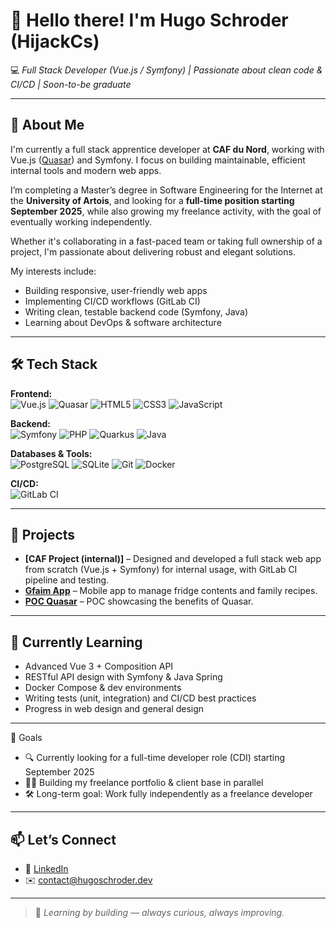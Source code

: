 # 👋 Hello there! I'm Hugo Schroder (HijackCs)

💻 _Full Stack Developer (Vue.js / Symfony) | Passionate about clean code & CI/CD | Soon-to-be graduate_

---

## 🧭 About Me

I'm currently a full stack apprentice developer at **CAF du Nord**, working with Vue.js ([Quasar](https://quasar.dev/)) and Symfony. I focus on building maintainable, efficient internal tools and modern web apps.

I’m completing a Master’s degree in Software Engineering for the Internet at the **University of Artois**, and looking for a **full-time position starting September 2025**, while also growing my freelance activity, with the goal of eventually working independently.


Whether it's collaborating in a fast-paced team or taking full ownership of a project, I'm passionate about delivering robust and elegant solutions.

My interests include:
- Building responsive, user-friendly web apps
- Implementing CI/CD workflows (GitLab CI)
- Writing clean, testable backend code (Symfony, Java)
- Learning about DevOps & software architecture

---

## 🛠️ Tech Stack

**Frontend:**  
![Vue.js](https://img.shields.io/badge/-Vue.js-4FC08D?logo=vue.js&logoColor=white) ![Quasar](https://img.shields.io/badge/-Quasar-1976D2?logo=quasar&logoColor=white)
 ![HTML5](https://img.shields.io/badge/-HTML5-E34F26?logo=html5&logoColor=white) ![CSS3](https://img.shields.io/badge/-CSS3-1572B6?logo=css3&logoColor=white) ![JavaScript](https://img.shields.io/badge/-JavaScript-F7DF1E?logo=javascript&logoColor=black)

**Backend:**  
![Symfony](https://img.shields.io/badge/-Symfony-000000?logo=symfony&logoColor=white) ![PHP](https://img.shields.io/badge/-PHP-777BB4?logo=php&logoColor=white) ![Quarkus](https://img.shields.io/badge/-Quarkus-1975D2?logo=quarkus&logoColor=white) ![Java](https://img.shields.io/badge/-Java-ED8B00?logo=java&logoColor=white)

**Databases & Tools:**  
![PostgreSQL](https://img.shields.io/badge/-PostgreSQL-4169E1?logo=postgresql&logoColor=white) ![SQLite](https://img.shields.io/badge/-SQLite-003B57?logo=sqlite&logoColor=white) ![Git](https://img.shields.io/badge/-Git-F05032?logo=git&logoColor=white) ![Docker](https://img.shields.io/badge/-Docker-2496ED?logo=docker&logoColor=white)

**CI/CD:**  
![GitLab CI](https://img.shields.io/badge/-GitLab%20CI-FC6D26?logo=gitlab&logoColor=white)

---

## 🧪 Projects

-  **[CAF Project (internal)]** – Designed and developed a full stack web app from scratch (Vue.js + Symfony) for internal usage, with GitLab CI pipeline and testing.
-  **[Gfaim App](https://github.com/HijackCs/Gfaim-app/)** – Mobile app to manage fridge contents and family recipes.
-  **[POC Quasar](https://github.com/HijackCs/poc-quasar.git)** – POC showcasing the benefits of Quasar.

---

## 🌱 Currently Learning

- Advanced Vue 3 + Composition API
- RESTful API design with Symfony & Java Spring
- Docker Compose & dev environments
- Writing tests (unit, integration) and CI/CD best practices
- Progress in web design and general design

---
🚀 Goals
- 🔍 Currently looking for a full-time developer role (CDI) starting September 2025
- 🧑‍💻 Building my freelance portfolio & client base in parallel
- 🛠️ Long-term goal: Work fully independently as a freelance developer
---

## 📫 Let’s Connect

- 💼 [LinkedIn](https://www.linkedin.com/in/hugo-schroder)
- ✉️ contact@hugoschroder.dev
  
---

> 🎯 *Learning by building — always curious, always improving.*

